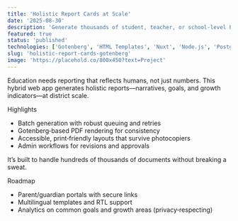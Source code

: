 ```yaml
---
title: 'Holistic Report Cards at Scale'
date: '2025-08-30'
description: 'Generate thousands of student, teacher, or school‑level PDFs with thoughtful narrative feedback and durable templates.'
featured: true
status: 'published'
technologies: ['Gotenberg', 'HTML Templates', 'Nuxt', 'Node.js', 'PostgreSQL', 'Docker']
slug: 'holistic-report-cards-gotenberg'
image: 'https://placehold.co/800x450?text=Project'
---
```


Education needs reporting that reflects humans, not just numbers. This hybrid web app generates holistic reports—narratives, goals, and growth indicators—at district scale.

Highlights

- Batch generation with robust queuing and retries
- Gotenberg‑based PDF rendering for consistency
- Accessible, print‑friendly layouts that survive photocopiers
- Admin workflows for revisions and approvals

It’s built to handle hundreds of thousands of documents without breaking a sweat.

Roadmap

- Parent/guardian portals with secure links
- Multilingual templates and RTL support
- Analytics on common goals and growth areas (privacy‑respecting)
